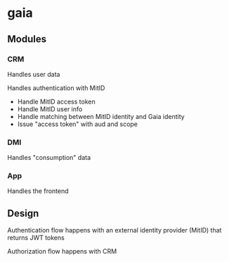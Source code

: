 # gaia



## Modules

### CRM
Handles user data

Handles authentication with MitID 
- Handle MitID access token
- Handle MitID user info
- Handle matching between MitID identity and Gaia identity
- Issue "access token" with aud and scope 



### DMI 
Handles "consumption" data

### App 
Handles the frontend 


## Design

Authentication flow happens with an external identity provider (MitID) that returns JWT tokens

Authorization flow happens with CRM 